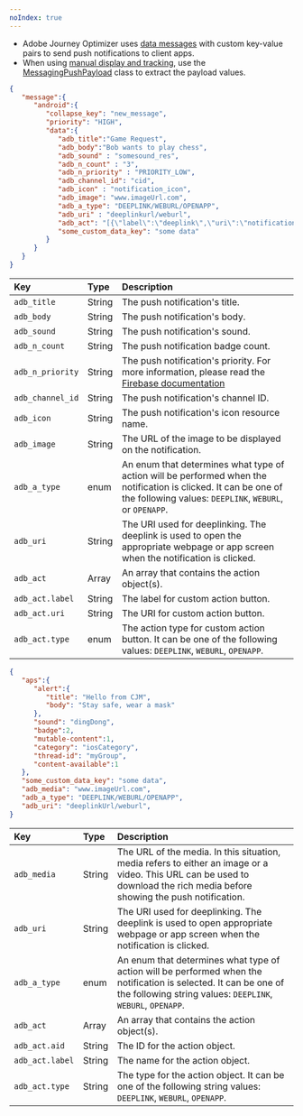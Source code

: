 ```yaml
---
noIndex: true
---
```


<Variant platform="android" api="payload-keys" repeat="3"/>

* Adobe Journey Optimizer uses [data messages](https://firebase.google.com/docs/cloud-messaging/concept-options#data_messages) with custom key-value pairs to send push notifications to client apps.
* When using [manual display and tracking](../android/manual-display-and-tracking.md), use the [MessagingPushPayload](../../public-classes/messaging-push-payload.md) class to extract the payload values.

```json
{
   "message":{
      "android":{
         "collapse_key": "new_message",
         "priority": "HIGH",
         "data":{
            "adb_title":"Game Request",
            "adb_body":"Bob wants to play chess",
            "adb_sound" : "somesound_res",
            "adb_n_count" : "3",
            "adb_n_priority" : "PRIORITY_LOW",
            "adb_channel_id": "cid",
            "adb_icon" : "notification_icon",
            "adb_image": "www.imageUrl.com",           
            "adb_a_type": "DEEPLINK/WEBURL/OPENAPP",
            "adb_uri" : "deeplinkurl/weburl",
            "adb_act": "[{\"label\":\"deeplink\",\"uri\":\"notificationapp://\",\"type\":\"DEEPLINK\"},{\"label\":\"weburl\",\"uri\":\"https://www.yahoo.com\",\"type\":\"WEBURL\"}]",          
            "some_custom_data_key": "some data"
         }
      }
   }
}
```

| **Key** | **Type** | **Description** |
| :------ | :------- | :-------------- |
| `adb_title` | String | The push notification's title. |
| `adb_body` | String | The push notification's body. |
| `adb_sound` | String | The push notification's sound. |
| `adb_n_count` | String | The push notification badge count. |
| `adb_n_priority` | String | The push notification's priority. For more information, please read the [Firebase documentation](https://firebase.google.com/docs/reference/fcm/rest/v1/projects.messages#notificationpriority) |
| `adb_channel_id` | String | The push notification's channel ID. |
| `adb_icon` | String | The push notification's icon resource name. |
| `adb_image` | String | The URL of the image to be displayed on the notification. |
| `adb_a_type` | enum | An enum that determines what type of action will be performed when the notification is clicked. It can be one of the following values: `DEEPLINK`, `WEBURL`, or `OPENAPP`. |
| `adb_uri` | String | The URI used for deeplinking. The deeplink is used to open the appropriate webpage or app screen when the notification is clicked. |
| `adb_act` | Array | An array that contains the action object(s). |
| `adb_act.label` | String | The label for custom action button. |
| `adb_act.uri` | String | The URI for custom action button. |
| `adb_act.type` | enum | The action type for custom action button. It can be one of the following values: `DEEPLINK`, `WEBURL`, `OPENAPP`. |

<Variant platform="ios" api="payload-keys" repeat="2"/>

```json
{
   "aps":{
      "alert":{
         "title": "Hello from CJM",
         "body": "Stay safe, wear a mask"
      },
      "sound": "dingDong",
      "badge":2,
      "mutable-content":1,
      "category": "iosCategory",
      "thread-id": "myGroup",
      "content-available":1
   },
   "some_custom_data_key": "some data",
   "adb_media": "www.imageUrl.com",
   "adb_a_type": "DEEPLINK/WEBURL/OPENAPP",
   "adb_uri": "deeplinkUrl/weburl",
}
```

| **Key** | **Type** | **Description** |
| :------ | :------- | :-------------- |
| `adb_media` | String | The URL of the media. In this situation, media refers to either an image or a video. This URL can be used to download the rich media before showing the push notification. |
| `adb_uri` | String | The URI used for deeplinking. The deeplink is used to open appropriate webpage or app screen when the notification is clicked. |
| `adb_a_type` | enum | An enum that determines what type of action will be performed when the notification is selected. It can be one of the following string values: `DEEPLINK`, `WEBURL`, `OPENAPP`. |
| `adb_act` | Array | An array that contains the action object(s). |
| `adb_act.aid` | String | The ID for the action object. |
| `adb_act.label` | String | The name for the action object. |
| `adb_act.type` | String | The type for the action object. It can be one of the following string values: `DEEPLINK`, `WEBURL`, `OPENAPP`. |
